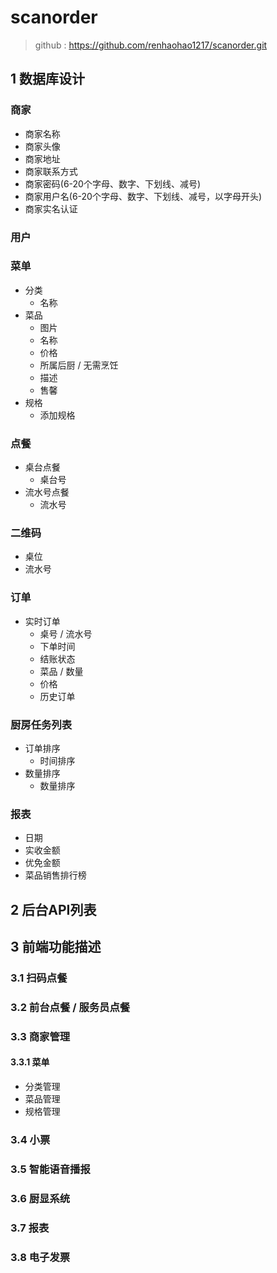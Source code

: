 # scanorder

> github : https://github.com/renhaohao1217/scanorder.git

## 1 数据库设计

### 商家

- 商家名称
- 商家头像
- 商家地址
- 商家联系方式
- 商家密码(6-20个字母、数字、下划线、减号)
- 商家用户名(6-20个字母、数字、下划线、减号，以字母开头)
- 商家实名认证

### 用户



### 菜单

- 分类
  - 名称
- 菜品
  - 图片
  - 名称
  - 价格
  - 所属后厨 / 无需烹饪
  - 描述
  - 售馨
- 规格
  - 添加规格

### 点餐

- 桌台点餐
  - 桌台号
- 流水号点餐
  - 流水号

### 二维码

- 桌位
- 流水号

### 订单

- 实时订单
  - 桌号 / 流水号
  - 下单时间
  - 结账状态
  - 菜品 / 数量
  - 价格
  - 历史订单

### 厨房任务列表

- 订单排序
  - 时间排序
- 数量排序
  - 数量排序

### 报表

- 日期
- 实收金额
- 优免金额
- 菜品销售排行榜

## 2 后台API列表

## 3 前端功能描述

### 3.1 扫码点餐

### 3.2 前台点餐 / 服务员点餐

### 3.3 商家管理

#### 3.3.1 菜单

- 分类管理
- 菜品管理
- 规格管理

### 3.4 小票

### 3.5 智能语音播报

### 3.6 厨显系统

### 3.7 报表

### 3.8 电子发票

